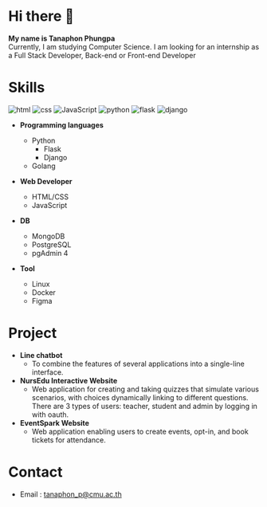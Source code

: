 # Hi there 👋
**My name is Tanaphon Phungpa** <br>
Currently, I am studying Computer Science. I am looking for an internship as a Full Stack Developer, Back-end or Front-end Developer

# Skills
![html](https://img.icons8.com/?size=50&id=20909&format=png&color=000000)
![css](https://img.icons8.com/?size=50&id=21278&format=png&color=000000)
![JavaScript](https://img.icons8.com/?size=50&id=108784&format=png&color=000000)
![python](https://img.icons8.com/?size=50&id=13441&format=png&color=000000)
![flask](https://img.icons8.com/?size=70&id=MHcMYTljfKOr&format=png&color=000000)
![django](https://img.icons8.com/?size=70&id=qV-JzWYl9dzP&format=png&color=000000)
- **Programming languages**
   - Python
       - Flask
       - Django
   - Golang 
- **Web Developer**
   - HTML/CSS
   - JavaScript

- **DB**
   - MongoDB
   - PostgreSQL
   - pgAdmin 4
- **Tool**
   - Linux
   - Docker
   - Figma

# Project
- **Line chatbot**
   - To combine the features of several applications into a single-line interface.
- **NursEdu Interactive Website**
   - Web application for creating and taking quizzes that simulate various scenarios, with choices dynamically linking to different questions. There are 3 types of users: teacher, student and admin by logging in with oauth.
- **EventSpark Website**
   - Web application enabling users to create events, opt-in, and book tickets for attendance.

# Contact
- Email : tanaphon_p@cmu.ac.th




